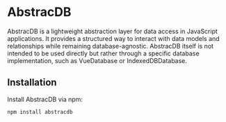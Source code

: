 # AbstracDB

AbstracDB is a lightweight abstraction layer for data access in JavaScript applications. It provides a structured way to interact with data models and relationships while remaining database-agnostic. AbstracDB itself is not intended to be used directly but rather through a specific database implementation, such as VueDatabase or IndexedDBDatabase.

## Installation

Install AbstracDB via npm:

```sh
npm install abstracdb
```
